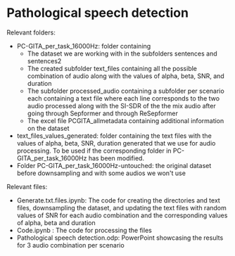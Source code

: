 # Pathological speech detection

Relevant folders:
- PC-GITA_per_task_16000Hz: folder containing
  - The dataset we are working with in the subfolders sentences and sentences2
  - The created subfolder text_files containing all the possible combination of audio along with the values of alpha, beta, SNR, and duration
  - The subfolder processed_audio containing a subfolder per scenario each containing a text file where each line corresponds to the two audio processed along with the SI-SDR of the the mix audio after going through Sepformer and through ReSepformer
  - The excel file PCGITA_allmetadata containing additional information on the dataset
- text_files_values_generated: folder containing the text files with the values of alpha, beta, SNR, duration generated that we use for audio processing. To be used if the corresponding folder in PC-GITA_per_task_16000Hz has been modified.
- Folder PC-GITA_per_task_16000Hz-untouched: the original dataset before downsampling and with some audios we won't use

Relevant files:
- Generate.txt.files.ipynb: The code for creating the directories and text files, downsampling the dataset, and updating the text files with random values of SNR for each audio combination and the corresponding values of alpha, beta and duration
- Code.ipynb : The code for processing the files
- Pathological speech detection.odp: PowerPoint showcasing the results for 3 audio combination per scenario
